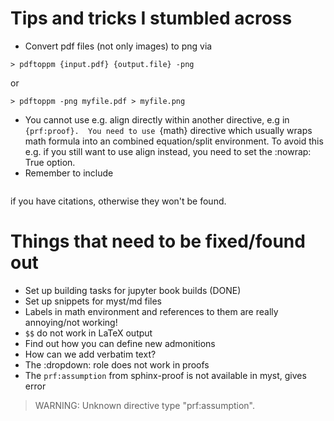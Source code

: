 # Tips and tricks I stumbled across

* Convert pdf files (not only images) to png via
```{code}
> pdftoppm {input.pdf} {output.file} -png
```
or
```{code}
> pdftoppm -png myfile.pdf > myfile.png
```

* You cannot use e.g. align directly within another directive, e.g in ```{prf:proof}. 
  You need to use ```{math} directive which usually wraps math formula into an combined equation/split environment.
  To avoid this e.g. if you still want to use align instead, you need to set the :nowrap: True option.
* Remember to include 
 > ```bibliography
 > ```
 if you have citations, otherwise they won't be found.



# Things that need to be fixed/found out

* Set up building tasks for jupyter book builds (DONE)
* Set up snippets for myst/md files
* Labels in math environment and references to them are really annoying/not working!
* `$$` do not work in LaTeX output 
* Find out how you can define new admonitions
* How can we add verbatim text?
* The :dropdown: role does not work in proofs
* The ```prf:assumption``` from sphinx-proof is not available in myst, gives error
> WARNING: Unknown directive type "prf:assumption".